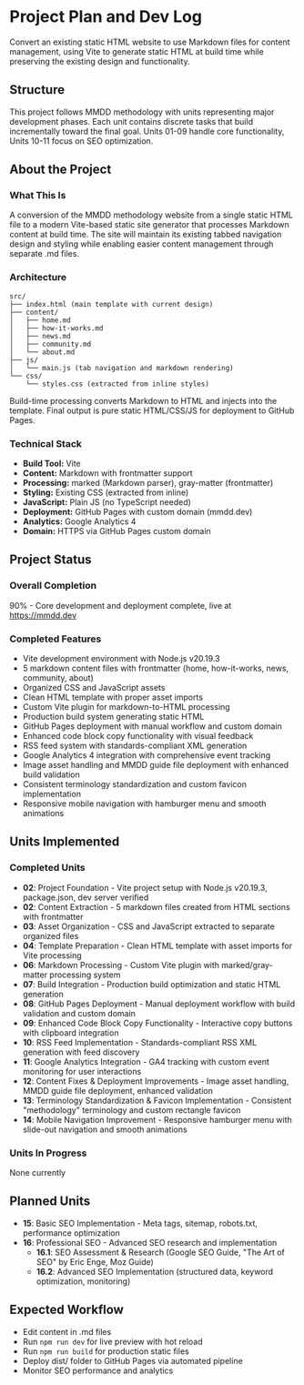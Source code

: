 # Project Plan and Dev Log

Convert an existing static HTML website to use Markdown files for content management, using Vite to generate static HTML at build time while preserving the existing design and functionality.

## Structure

This project follows MMDD methodology with units representing major development phases. Each unit contains discrete tasks that build incrementally toward the final goal. Units 01-09 handle core functionality, Units 10-11 focus on SEO optimization.

## About the Project

### What This Is
A conversion of the MMDD methodology website from a single static HTML file to a modern Vite-based static site generator that processes Markdown content at build time. The site will maintain its existing tabbed navigation design and styling while enabling easier content management through separate .md files.

### Architecture
```
src/
├── index.html (main template with current design)
├── content/
│   ├── home.md
│   ├── how-it-works.md
│   ├── news.md
│   ├── community.md
│   └── about.md
├── js/
│   └── main.js (tab navigation and markdown rendering)
└── css/
    └── styles.css (extracted from inline styles)
```

Build-time processing converts Markdown to HTML and injects into the template. Final output is pure static HTML/CSS/JS for deployment to GitHub Pages.

### Technical Stack
- **Build Tool:** Vite
- **Content:** Markdown with frontmatter support
- **Processing:** marked (Markdown parser), gray-matter (frontmatter)
- **Styling:** Existing CSS (extracted from inline)
- **JavaScript:** Plain JS (no TypeScript needed)
- **Deployment:** GitHub Pages with custom domain (mmdd.dev)
- **Analytics:** Google Analytics 4
- **Domain:** HTTPS via GitHub Pages custom domain

## Project Status
### Overall Completion
90% - Core development and deployment complete, live at https://mmdd.dev

### Completed Features
- Vite development environment with Node.js v20.19.3
- 5 markdown content files with frontmatter (home, how-it-works, news, community, about)
- Organized CSS and JavaScript assets
- Clean HTML template with proper asset imports
- Custom Vite plugin for markdown-to-HTML processing
- Production build system generating static HTML
- GitHub Pages deployment with manual workflow and custom domain
- Enhanced code block copy functionality with visual feedback
- RSS feed system with standards-compliant XML generation
- Google Analytics 4 integration with comprehensive event tracking
- Image asset handling and MMDD guide file deployment with enhanced build validation
- Consistent terminology standardization and custom favicon implementation
- Responsive mobile navigation with hamburger menu and smooth animations

## Units Implemented
### Completed Units
* **02**: Project Foundation - Vite project setup with Node.js v20.19.3, package.json, dev server verified
* **02**: Content Extraction - 5 markdown files created from HTML sections with frontmatter
* **03**: Asset Organization - CSS and JavaScript extracted to separate organized files
* **04**: Template Preparation - Clean HTML template with asset imports for Vite processing
* **06**: Markdown Processing - Custom Vite plugin with marked/gray-matter processing system
* **07**: Build Integration - Production build optimization and static HTML generation
* **08**: GitHub Pages Deployment - Manual deployment workflow with build validation and custom domain
* **09**: Enhanced Code Block Copy Functionality - Interactive copy buttons with clipboard integration
* **10**: RSS Feed Implementation - Standards-compliant RSS XML generation with feed discovery
* **11**: Google Analytics Integration - GA4 tracking with custom event monitoring for user interactions
* **12**: Content Fixes & Deployment Improvements - Image asset handling, MMDD guide file deployment, enhanced validation
* **13**: Terminology Standardization & Favicon Implementation - Consistent "methodology" terminology and custom rectangle favicon
* **14**: Mobile Navigation Improvement - Responsive hamburger menu with slide-out navigation and smooth animations

### Units In Progress
None currently

## Planned Units

* **15**: Basic SEO Implementation - Meta tags, sitemap, robots.txt, performance optimization
* **16**: Professional SEO - Advanced SEO research and implementation
  * **16.1**: SEO Assessment & Research (Google SEO Guide, "The Art of SEO" by Eric Enge, Moz Guide)
  * **16.2**: Advanced SEO Implementation (structured data, keyword optimization, monitoring)

## Expected Workflow
- Edit content in .md files
- Run `npm run dev` for live preview with hot reload
- Run `npm run build` for production static files
- Deploy dist/ folder to GitHub Pages via automated pipeline
- Monitor SEO performance and analytics